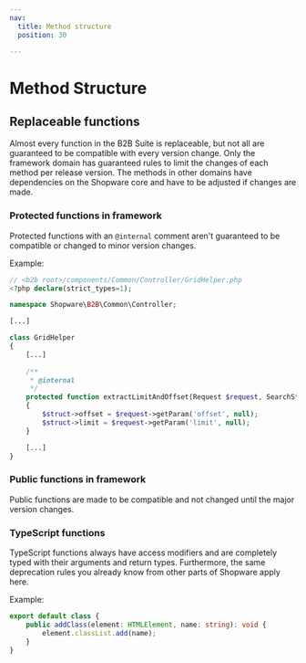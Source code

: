 ```yaml
---
nav:
  title: Method structure
  position: 30

---
```


# Method Structure

## Replaceable functions

Almost every function in the B2B Suite is replaceable, but not all are guaranteed to be compatible with every version change.
Only the framework domain has guaranteed rules to limit the changes of each method per release version.
The methods in other domains have dependencies on the Shopware core and have to be adjusted if changes are made.

### Protected functions in framework

Protected functions with an `@internal` comment aren't guaranteed to be compatible or changed to minor version changes.

Example:

```php
// <b2b root>/components/Common/Controller/GridHelper.php
<?php declare(strict_types=1);

namespace Shopware\B2B\Common\Controller;

[...]

class GridHelper
{    
    [...]
    
    /**
     * @internal
     */
    protected function extractLimitAndOffset(Request $request, SearchStruct $struct): void
    {
        $struct->offset = $request->getParam('offset', null);
        $struct->limit = $request->getParam('limit', null);
    }

    [...]
}
```

### Public functions in framework

Public functions are made to be compatible and not changed until the major version changes.

### TypeScript functions

TypeScript functions always have access modifiers and are completely typed with their arguments and return types.
Furthermore, the same deprecation rules you already know from other parts of Shopware apply here.

Example:

```typescript
export default class {
    public addClass(element: HTMLElement, name: string): void {
        element.classList.add(name);
    }
}
```
